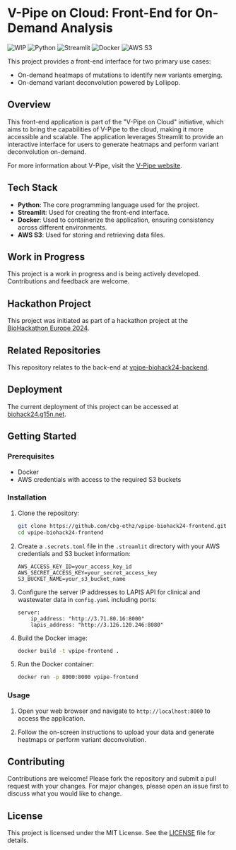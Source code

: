 # V-Pipe on Cloud: Front-End for On-Demand Analysis

![WIP](https://img.shields.io/badge/status-WIP-yellow)
![Python](https://img.shields.io/badge/python-3.8%2B-blue)
![Streamlit](https://img.shields.io/badge/streamlit-0.84.0-brightgreen)
![Docker](https://img.shields.io/badge/docker-19.03.12-blue)
![AWS S3](https://img.shields.io/badge/AWS%20S3-Cloud-orange)

This project provides a front-end interface for two primary use cases:
- On-demand heatmaps of mutations to identify new variants emerging.
- On-demand variant deconvolution powered by Lollipop.

## Overview

This front-end application is part of the "V-Pipe on Cloud" initiative, which aims to bring the capabilities of V-Pipe to the cloud, making it more accessible and scalable. The application leverages Streamlit to provide an interactive interface for users to generate heatmaps and perform variant deconvolution on-demand.

For more information about V-Pipe, visit the [V-Pipe website](https://cbg-ethz.github.io/V-pipe/).

## Tech Stack

- **Python**: The core programming language used for the project.
- **Streamlit**: Used for creating the front-end interface.
- **Docker**: Used to containerize the application, ensuring consistency across different environments.
- **AWS S3**: Used for storing and retrieving data files.

## Work in Progress

This project is a work in progress and is being actively developed. Contributions and feedback are welcome.

## Hackathon Project

This project was initiated as part of a hackathon project at the [BioHackathon Europe 2024](https://biohackathon-europe.org/).

## Related Repositories

This repository relates to the back-end at [vpipe-biohack24-backend](https://github.com/cbg-ethz/vpipe-biohack24-backend).

## Deployment

The current deployment of this project can be accessed at [biohack24.g15n.net](http://biohack24.g15n.net).

## Getting Started

### Prerequisites

- Docker
- AWS credentials with access to the required S3 buckets
### Installation

1. Clone the repository:
    ```sh
    git clone https://github.com/cbg-ethz/vpipe-biohack24-frontend.git
    cd vpipe-biohack24-frontend
    ```

2. Create a `.secrets.toml` file in the `.streamlit` directory with your AWS credentials and S3 bucket information:
    ```env
    AWS_ACCESS_KEY_ID=your_access_key_id
    AWS_SECRET_ACCESS_KEY=your_secret_access_key
    S3_BUCKET_NAME=your_s3_bucket_name
    ```

3. Configure the server IP addresses to LAPIS API for clinical and wastewater data in `config.yaml` including ports:
    ```env
    server:
        ip_address: "http://3.71.80.16:8000"
        lapis_address: "http://3.126.120.246:8080"
    ```

4. Build the Docker image:
    ```sh
    docker build -t vpipe-frontend .
    ```

5. Run the Docker container:
    ```sh
    docker run -p 8000:8000 vpipe-frontend
    ```

### Usage

1. Open your web browser and navigate to `http://localhost:8000` to access the application.

2. Follow the on-screen instructions to upload your data and generate heatmaps or perform variant deconvolution.

## Contributing

Contributions are welcome! Please fork the repository and submit a pull request with your changes. For major changes, please open an issue first to discuss what you would like to change.

## License

This project is licensed under the MIT License. See the [LICENSE](LICENSE) file for details.
